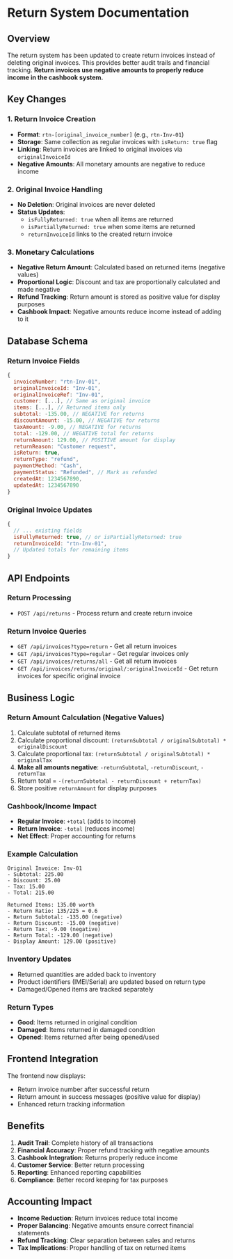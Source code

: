 # Return System Documentation

## Overview

The return system has been updated to create return invoices instead of deleting original invoices. This provides better audit trails and financial tracking. **Return invoices use negative amounts to properly reduce income in the cashbook system.**

## Key Changes

### 1. Return Invoice Creation
- **Format**: `rtn-[original_invoice_number]` (e.g., `rtn-Inv-01`)
- **Storage**: Same collection as regular invoices with `isReturn: true` flag
- **Linking**: Return invoices are linked to original invoices via `originalInvoiceId`
- **Negative Amounts**: All monetary amounts are negative to reduce income

### 2. Original Invoice Handling
- **No Deletion**: Original invoices are never deleted
- **Status Updates**: 
  - `isFullyReturned: true` when all items are returned
  - `isPartiallyReturned: true` when some items are returned
  - `returnInvoiceId` links to the created return invoice

### 3. Monetary Calculations
- **Negative Return Amount**: Calculated based on returned items (negative values)
- **Proportional Logic**: Discount and tax are proportionally calculated and made negative
- **Refund Tracking**: Return amount is stored as positive value for display purposes
- **Cashbook Impact**: Negative amounts reduce income instead of adding to it

## Database Schema

### Return Invoice Fields
```javascript
{
  invoiceNumber: "rtn-Inv-01",
  originalInvoiceId: "Inv-01",
  originalInvoiceRef: "Inv-01",
  customer: [...], // Same as original invoice
  items: [...], // Returned items only
  subtotal: -135.00, // NEGATIVE for returns
  discountAmount: -15.00, // NEGATIVE for returns
  taxAmount: -9.00, // NEGATIVE for returns
  total: -129.00, // NEGATIVE total for returns
  returnAmount: 129.00, // POSITIVE amount for display
  returnReason: "Customer request",
  isReturn: true,
  returnType: "refund",
  paymentMethod: "Cash",
  paymentStatus: "Refunded", // Mark as refunded
  createdAt: 1234567890,
  updatedAt: 1234567890
}
```

### Original Invoice Updates
```javascript
{
  // ... existing fields
  isFullyReturned: true, // or isPartiallyReturned: true
  returnInvoiceId: "rtn-Inv-01",
  // Updated totals for remaining items
}
```

## API Endpoints

### Return Processing
- `POST /api/returns` - Process return and create return invoice

### Return Invoice Queries
- `GET /api/invoices?type=return` - Get all return invoices
- `GET /api/invoices?type=regular` - Get regular invoices only
- `GET /api/invoices/returns/all` - Get all return invoices
- `GET /api/invoices/returns/original/:originalInvoiceId` - Get return invoices for specific original invoice

## Business Logic

### Return Amount Calculation (Negative Values)
1. Calculate subtotal of returned items
2. Calculate proportional discount: `(returnSubtotal / originalSubtotal) * originalDiscount`
3. Calculate proportional tax: `(returnSubtotal / originalSubtotal) * originalTax`
4. **Make all amounts negative**: `-returnSubtotal`, `-returnDiscount`, `-returnTax`
5. Return total = `-(returnSubtotal - returnDiscount + returnTax)`
6. Store positive `returnAmount` for display purposes

### Cashbook/Income Impact
- **Regular Invoice**: `+total` (adds to income)
- **Return Invoice**: `-total` (reduces income)
- **Net Effect**: Proper accounting for returns

### Example Calculation
```
Original Invoice: Inv-01
- Subtotal: 225.00
- Discount: 25.00
- Tax: 15.00
- Total: 215.00

Returned Items: 135.00 worth
- Return Ratio: 135/225 = 0.6
- Return Subtotal: -135.00 (negative)
- Return Discount: -15.00 (negative)
- Return Tax: -9.00 (negative)
- Return Total: -129.00 (negative)
- Display Amount: 129.00 (positive)
```

### Inventory Updates
- Returned quantities are added back to inventory
- Product identifiers (IMEI/Serial) are updated based on return type
- Damaged/Opened items are tracked separately

### Return Types
- **Good**: Items returned in original condition
- **Damaged**: Items returned in damaged condition
- **Opened**: Items returned after being opened/used

## Frontend Integration

The frontend now displays:
- Return invoice number after successful return
- Return amount in success messages (positive value for display)
- Enhanced return tracking information

## Benefits

1. **Audit Trail**: Complete history of all transactions
2. **Financial Accuracy**: Proper refund tracking with negative amounts
3. **Cashbook Integration**: Returns properly reduce income
4. **Customer Service**: Better return processing
5. **Reporting**: Enhanced reporting capabilities
6. **Compliance**: Better record keeping for tax purposes

## Accounting Impact

- **Income Reduction**: Return invoices reduce total income
- **Proper Balancing**: Negative amounts ensure correct financial statements
- **Refund Tracking**: Clear separation between sales and returns
- **Tax Implications**: Proper handling of tax on returned items 